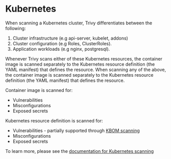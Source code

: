 # Kubernetes

When scanning a Kubernetes cluster, Trivy differentiates between the following:

1. Cluster infrastructure (e.g api-server, kubelet, addons)
1. Cluster configuration (e.g Roles, ClusterRoles). 
1. Application workloads (e.g nginx, postgresql).

Whenever Trivy scans either of these Kubernetes resources, the container image is scanned separately to the Kubernetes resource definition (the YAML manifest) that defines the resource.
When scanning any of the above, the container image is scanned separately to the Kubernetes resource definition (the YAML manifest) that defines the resource.

Container image is scanned for:
- Vulnerabilities
- Misconfigurations
- Exposed secrets

Kubernetes resource definition is scanned for:
- Vulnerabilities - partially supported through [KBOM scanning](#KBOM)
- Misconfigurations
- Exposed secrets

To learn more, please see the [documentation for Kubernetes scanning](../target/kubernetes.md)
